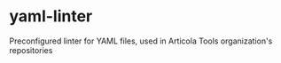 # yaml-linter
Preconfigured linter for YAML files, used in Articola Tools organization's repositories 
